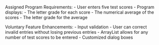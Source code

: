 Assigned Program Requirements:
    - User enters five test scores
    - Program displays:
        - The letter grade for each score
        - The numerical average of the scores
        - The letter grade for the average

Voluntary Feature Enhancements:
    - Input validation
        - User can correct invalid entries without losing previous entries
    - ArrayList allows for any number of test scores to be entered
    - Customized dialog boxes
